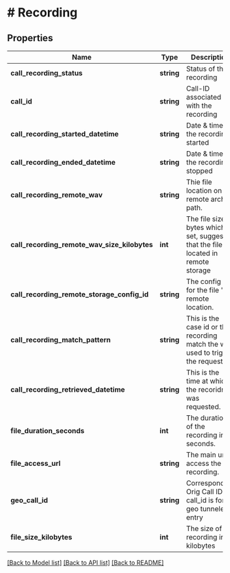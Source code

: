 # # Recording

## Properties

Name | Type | Description | Notes
------------ | ------------- | ------------- | -------------
**call_recording_status** | **string** | Status of the recording | [optional]
**call_id** | **string** | Call-ID associated with the recording | [optional]
**call_recording_started_datetime** | **string** | Date &amp; time the recording started | [optional]
**call_recording_ended_datetime** | **string** | Date &amp; time the recording stopped | [optional]
**call_recording_remote_wav** | **string** | Thie file location on the remote archive path. | [optional]
**call_recording_remote_wav_size_kilobytes** | **int** | The file size in bytes which, if set, suggests that the file is located in remote storage | [optional]
**call_recording_remote_storage_config_id** | **string** | The config id for the file &#39;s remote location. | [optional]
**call_recording_match_pattern** | **string** | This is the case id or the recording match the was used to trigger the request. | [optional]
**call_recording_retrieved_datetime** | **string** | This is the time at which the recoridng was requested. | [optional]
**file_duration_seconds** | **int** | The duration of the recording in seconds. | [optional]
**file_access_url** | **string** | The main url to access the recording. | [optional]
**geo_call_id** | **string** | Corresponding Orig Call ID, if call_id is for a geo tunneled entry | [optional]
**file_size_kilobytes** | **int** | The size of the recording in kilobytes | [optional]

[[Back to Model list]](../../README.md#models) [[Back to API list]](../../README.md#endpoints) [[Back to README]](../../README.md)
